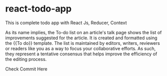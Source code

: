 # react-todo-app
This is complete todo app with React Js, Reducer, Context 

As its name implies, the To-do list on an article's talk page shows the list of improvements suggested for the article. It is created and formatted using the {{To do}} template. The list is maintained by editors, writers, reviewers or readers like you as a way to focus your collaborative efforts. As such, they represent a tentative consensus that helps improve the efficiency of the editing process.

Check Commit Here
